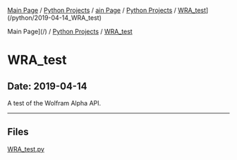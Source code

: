 [Main Page](/) / [Python Projects](/python) / [ain Page](/) / [Python Projects](/python) / [WRA_test](/python/2019-04-14_WRA_test)](/python/2019-04-14_WRA_test)

Main Page](/) / [Python Projects](/python) / [WRA_test](/python/2019-04-14_WRA_test)

# WRA_test

## Date: 2019-04-14

A test of the Wolfram Alpha API.

-----

## Files

[WRA_test.py](WRA_test.py)